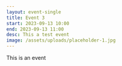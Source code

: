 ```yaml
---
layout: event-single
title: Event 3
start: 2023-09-13 10:00
end: 2023-09-13 11:00
desc: This a test event
image: /assets/uploads/placeholder-1.jpg
---
```


T﻿his is an event
